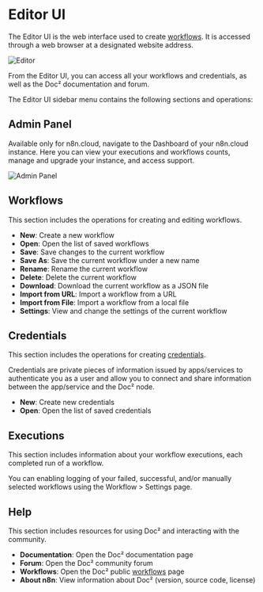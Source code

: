 # Editor UI

The Editor UI is the web interface used to create [workflows](/workflows/). It is accessed through a web browser at a designated website address.

![Editor](/_images/editor-ui/editor_ui.png)

From the Editor UI, you can access all your workflows and credentials, as well as the Doc² documentation and forum.

The Editor UI sidebar menu contains the following sections and operations:

## Admin Panel

Available only for n8n.cloud, navigate to the Dashboard of your n8n.cloud instance. Here you can view your executions and workflows counts, manage and upgrade your instance, and access support.

![Admin Panel](/_images/editor-ui/admin_panel.png)

## Workflows

This section includes the operations for creating and editing workflows.

* **New**: Create a new workflow
* **Open**: Open the list of saved workflows
* **Save**: Save changes to the current workflow
* **Save As**: Save the current workflow under a new name
* **Rename**: Rename the current workflow
* **Delete**: Delete the current workflow
* **Download**: Download the current workflow as a JSON file
* **Import from URL**: Import a workflow from a URL
* **Import from File**: Import a workflow from a local file
* **Settings**: View and change the settings of the current workflow

## Credentials

This section includes the operations for creating [credentials](/integrations/).

Credentials are private pieces of information issued by apps/services to authenticate you as a user and allow you to connect and share information between the app/service and the Doc² node.

* **New**: Create new credentials
* **Open**: Open the list of saved credentials

## Executions

This section includes information about your workflow executions, each completed run of a workflow.

You can enabling logging of your failed, successful, and/or manually selected workflows using the Workflow > Settings page.

## Help

This section includes resources for using Doc² and interacting with the community.
* **Documentation**: Open the Doc² documentation page
* **Forum**: Open the Doc² community forum
* **Workflows**: Open the Doc² public [workflows](https://n8n.io/workflows) page
* **About n8n**: View information about Doc² (version, source code, license)
